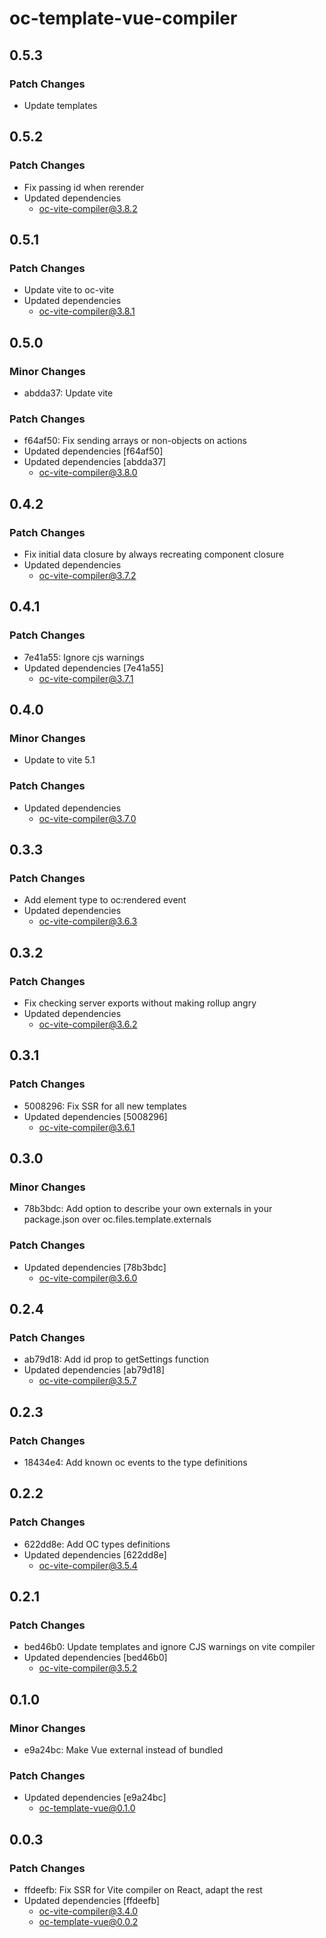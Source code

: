 # oc-template-vue-compiler

## 0.5.3

### Patch Changes

- Update templates

## 0.5.2

### Patch Changes

- Fix passing id when rerender
- Updated dependencies
  - oc-vite-compiler@3.8.2

## 0.5.1

### Patch Changes

- Update vite to oc-vite
- Updated dependencies
  - oc-vite-compiler@3.8.1

## 0.5.0

### Minor Changes

- abdda37: Update vite

### Patch Changes

- f64af50: Fix sending arrays or non-objects on actions
- Updated dependencies [f64af50]
- Updated dependencies [abdda37]
  - oc-vite-compiler@3.8.0

## 0.4.2

### Patch Changes

- Fix initial data closure by always recreating component closure
- Updated dependencies
  - oc-vite-compiler@3.7.2

## 0.4.1

### Patch Changes

- 7e41a55: Ignore cjs warnings
- Updated dependencies [7e41a55]
  - oc-vite-compiler@3.7.1

## 0.4.0

### Minor Changes

- Update to vite 5.1

### Patch Changes

- Updated dependencies
  - oc-vite-compiler@3.7.0

## 0.3.3

### Patch Changes

- Add element type to oc:rendered event
- Updated dependencies
  - oc-vite-compiler@3.6.3

## 0.3.2

### Patch Changes

- Fix checking server exports without making rollup angry
- Updated dependencies
  - oc-vite-compiler@3.6.2

## 0.3.1

### Patch Changes

- 5008296: Fix SSR for all new templates
- Updated dependencies [5008296]
  - oc-vite-compiler@3.6.1

## 0.3.0

### Minor Changes

- 78b3bdc: Add option to describe your own externals in your package.json over oc.files.template.externals

### Patch Changes

- Updated dependencies [78b3bdc]
  - oc-vite-compiler@3.6.0

## 0.2.4

### Patch Changes

- ab79d18: Add id prop to getSettings function
- Updated dependencies [ab79d18]
  - oc-vite-compiler@3.5.7

## 0.2.3

### Patch Changes

- 18434e4: Add known oc events to the type definitions

## 0.2.2

### Patch Changes

- 622dd8e: Add OC types definitions
- Updated dependencies [622dd8e]
  - oc-vite-compiler@3.5.4

## 0.2.1

### Patch Changes

- bed46b0: Update templates and ignore CJS warnings on vite compiler
- Updated dependencies [bed46b0]
  - oc-vite-compiler@3.5.2

## 0.1.0

### Minor Changes

- e9a24bc: Make Vue external instead of bundled

### Patch Changes

- Updated dependencies [e9a24bc]
  - oc-template-vue@0.1.0

## 0.0.3

### Patch Changes

- ffdeefb: Fix SSR for Vite compiler on React, adapt the rest
- Updated dependencies [ffdeefb]
  - oc-vite-compiler@3.4.0
  - oc-template-vue@0.0.2
